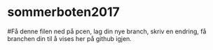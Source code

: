 # sommerboten2017

#Få denne filen ned på pcen, lag din nye branch, skriv en endring, få branchen din til å vises her på github igjen.
